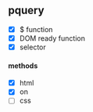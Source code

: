 ## pquery

- [x] $ function
- [x] DOM ready function
- [x] selector

#### methods
- [x] html
- [x] on
- [ ] css